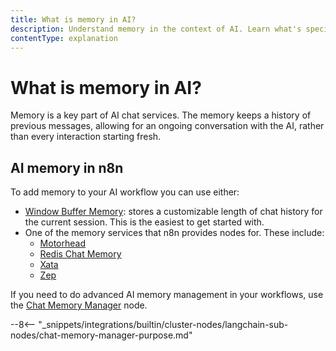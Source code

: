 ```yaml
---
title: What is memory in AI?
description: Understand memory in the context of AI. Learn what's special about memory in n8n.
contentType: explanation
---
```


# What is memory in AI?

Memory is a key part of AI chat services. The memory keeps a history of previous messages, allowing for an ongoing conversation with the AI, rather than every interaction starting fresh.

## AI memory in n8n

To add memory to your AI workflow you can use either:

* [Window Buffer Memory](/integrations/builtin/cluster-nodes/sub-nodes/n8n-nodes-langchain.memorybufferwindow/): stores a customizable length of chat history for the current session. This is the easiest to get started with.
* One of the memory services that n8n provides nodes for. These include:
	* [Motorhead](/integrations/builtin/cluster-nodes/sub-nodes/n8n-nodes-langchain.memorymotorhead/)
	* [Redis Chat Memory](/integrations/builtin/cluster-nodes/sub-nodes/n8n-nodes-langchain.memoryredischat/)
	* [Xata](/integrations/builtin/cluster-nodes/sub-nodes/n8n-nodes-langchain.memoryxata/)
	* [Zep](/integrations/builtin/cluster-nodes/sub-nodes/n8n-nodes-langchain.memoryzep/)
	
If you need to do advanced AI memory management in your workflows, use the [Chat Memory Manager](/integrations/builtin/cluster-nodes/sub-nodes/n8n-nodes-langchain.memorymanager/) node. 

--8<-- "_snippets/integrations/builtin/cluster-nodes/langchain-sub-nodes/chat-memory-manager-purpose.md"
